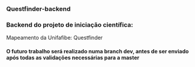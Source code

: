 ### Questfinder-backend

### Backend do projeto de iniciação científica: 
Mapeamento da Unifafibe: Questfinder

#### O futuro trabalho será realizado numa branch dev, antes de ser enviado após todas as validações necessárias para a master
